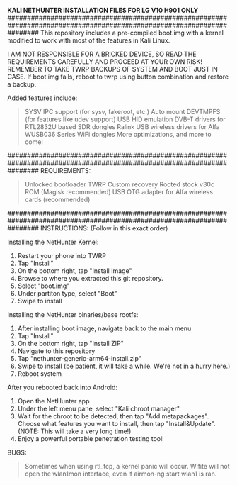 <b>KALI NETHUNTER INSTALLATION FILES FOR LG V10 H901 ONLY</b>
########################################################################################################################
This repository includes a pre-compiled boot.img with a kernel modified to work with most of the features in Kali Linux.

I AM NOT RESPONSIBLE FOR A BRICKED DEVICE, SO READ THE REQUIREMENTS CAREFULLY AND PROCEED AT YOUR OWN RISK!
REMEMBER TO TAKE TWRP BACKUPS OF SYSTEM AND BOOT JUST IN CASE.
If boot.img fails, reboot to twrp using button combination and restore a backup.

Added features include:
> SYSV IPC support (for sysv, fakeroot, etc.)
> Auto mount DEVTMPFS (for features like udev support)
> USB HID emulation
> DVB-T drivers for RTL2832U based SDR dongles
> Ralink USB wireless drivers for Alfa WUSB036 Series WiFi dongles 
> More optimizations, and more to come!

########################################################################################################################
REQUIREMENTS:
> Unlocked bootloader
> TWRP Custom recovery
> Rooted stock v30c ROM (Magisk recommended)
> USB OTG adapter for Alfa wireless cards (recommended)

########################################################################################################################
INSTRUCTIONS: (Follow in this exact order)

Installing the NetHunter Kernel:
1. Restart your phone into TWRP
2. Tap "Install"
3. On the bottom right, tap "Install Image"
4. Browse to where you extracted this git repository.
5. Select "boot.img"
6. Under partiton type, select "Boot"
7. Swipe to install

Installing the NetHunter binaries/base rootfs:
1. After installing boot image, navigate back to the main menu
2. Tap "Install"
3. On the bottom right, tap "Install ZIP"
4. Navigate to this repository
5. Tap "nethunter-generic-arm64-install.zip"
6. Swipe to install (be patient, it will take a while. We're not in a hurry here.)
7. Reboot system

After you rebooted back into Android:
1. Open the NetHunter app
2. Under the left menu pane, select "Kali chroot manager"
3. Wait for the chroot to be detected, then tap "Add metapackages". Choose what features you want to install, then
tap "Install&Update". (NOTE: This will take a very long time!)
4. Enjoy a powerful portable penetration testing tool!

BUGS:
> Sometimes when using rtl_tcp, a kernel panic will occur.
> Wifite will not open the wlan1mon interface, even if airmon-ng start wlan1 is ran.
